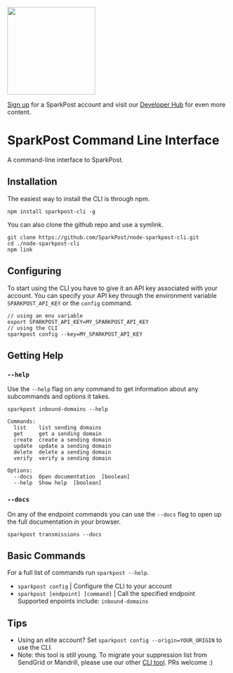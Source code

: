 <a href="https://www.sparkpost.com"><img src="https://www.sparkpost.com/sites/default/files/attachments/SparkPost_Logo_2-Color_Gray-Orange_RGB.svg" width="200px"/></a>

[Sign up][sparkpost sign up] for a SparkPost account and visit our [Developer Hub](https://developers.sparkpost.com) for even more content.

# SparkPost Command Line Interface

A command-line interface to SparkPost.


## Installation

The easiest way to install the CLI is through npm.

```
npm install sparkpost-cli -g
```

You can also clone the github repo and use a symlink.

```
git clone https://github.com/SparkPost/node-sparkpost-cli.git
cd ./node-sparkpost-cli
npm link
```


## Configuring
To start using the CLI you have to give it an API key associated with your account. You can specify your API key through the environment variable `SPARKPOST_API_KEY` or the `config` command.

```
// using an env variable
export SPARKPOST_API_KEY=MY_SPARKPOST_API_KEY
// using the CLI
sparkpost config --key=MY_SPARKPOST_API_KEY
```


## Getting Help

### `--help`
Use the `--help` flag on any command to get information about any subcommands and options it takes.

```
sparkpost inbound-domains --help
```
```
Commands:
  list    list sending domains
  get     get a sending domain
  create  create a sending domain
  update  update a sending domain
  delete  delete a sending domain
  verify  verify a sending domain

Options:
  --docs  Open documentation  [boolean]
  --help  Show help  [boolean]
```

### `--docs`
On any of the endpoint commands you can use the `--docs` flag to open up the full documentation in your browser.

```
sparkpost transmissions --docs
```


## Basic Commands
For a full list of commands run `sparkpost --help`.

* `sparkpost config` | Configure the CLI to your account
* `sparkpost [endpoint] [command]` | Call the specified endpoint <br>Supported enpoints include: `inbound-domains`


## Tips
* Using an elite account? Set `sparkpost config --origin=YOUR_ORIGIN` to use the CLI.
* Note: this tool is still young. To migrate your suppression list from SendGrid or Mandrill, please use our other [CLI tool](https://github.com/SparkPost/sparkpost-cli). PRs welcome :)


[sparkpost sign up]: https://app.sparkpost.com/sign-up